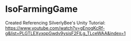 # IsoFarmingGame

Created Referencing SilverlyBee's Unity Tutorial: https://www.youtube.com/watch?v=gEnogKcRf-g&list=PLGTLEXyxopGwdv9ysisF2FlLg_TLceWAA&index=1
